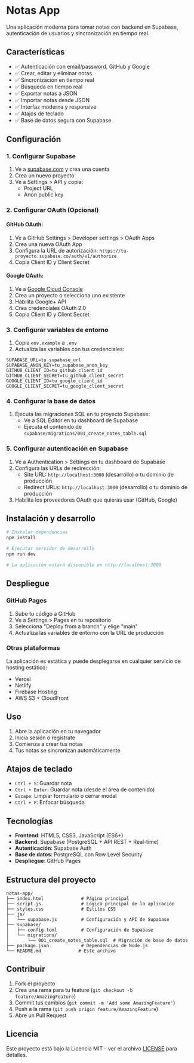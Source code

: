 # Notas App

Una aplicación moderna para tomar notas con backend en Supabase, autenticación de usuarios y sincronización en tiempo real.

## Características

- ✅ Autenticación con email/password, GitHub y Google
- ✅ Crear, editar y eliminar notas
- ✅ Sincronización en tiempo real
- ✅ Búsqueda en tiempo real
- ✅ Exportar notas a JSON
- ✅ Importar notas desde JSON
- ✅ Interfaz moderna y responsive
- ✅ Atajos de teclado
- ✅ Base de datos segura con Supabase

## Configuración

### 1. Configurar Supabase

1. Ve a [supabase.com](https://supabase.com) y crea una cuenta
2. Crea un nuevo proyecto
3. Ve a Settings > API y copia:
   - Project URL
   - Anon public key

### 2. Configurar OAuth (Opcional)

#### GitHub OAuth:
1. Ve a GitHub Settings > Developer settings > OAuth Apps
2. Crea una nueva OAuth App
3. Configura la URL de autorización: `https://tu-proyecto.supabase.co/auth/v1/authorize`
4. Copia Client ID y Client Secret

#### Google OAuth:
1. Ve a [Google Cloud Console](https://console.cloud.google.com)
2. Crea un proyecto o selecciona uno existente
3. Habilita Google+ API
4. Crea credenciales OAuth 2.0
5. Copia Client ID y Client Secret

### 3. Configurar variables de entorno

1. Copia `env.example` a `.env`
2. Actualiza las variables con tus credenciales:

```env
SUPABASE_URL=tu_supabase_url
SUPABASE_ANON_KEY=tu_supabase_anon_key
GITHUB_CLIENT_ID=tu_github_client_id
GITHUB_CLIENT_SECRET=tu_github_client_secret
GOOGLE_CLIENT_ID=tu_google_client_id
GOOGLE_CLIENT_SECRET=tu_google_client_secret
```

### 4. Configurar la base de datos

1. Ejecuta las migraciones SQL en tu proyecto Supabase:
   - Ve a SQL Editor en tu dashboard de Supabase
   - Ejecuta el contenido de `supabase/migrations/001_create_notes_table.sql`

### 5. Configurar autenticación en Supabase

1. Ve a Authentication > Settings en tu dashboard de Supabase
2. Configura las URLs de redirección:
   - Site URL: `http://localhost:3000` (desarrollo) o tu dominio de producción
   - Redirect URLs: `http://localhost:3000` (desarrollo) o tu dominio de producción
3. Habilita los proveedores OAuth que quieras usar (GitHub, Google)

## Instalación y desarrollo

```bash
# Instalar dependencias
npm install

# Ejecutar servidor de desarrollo
npm run dev

# La aplicación estará disponible en http://localhost:3000
```

## Despliegue

### GitHub Pages

1. Sube tu código a GitHub
2. Ve a Settings > Pages en tu repositorio
3. Selecciona "Deploy from a branch" y elige "main"
4. Actualiza las variables de entorno con la URL de producción

### Otras plataformas

La aplicación es estática y puede desplegarse en cualquier servicio de hosting estático:
- Vercel
- Netlify
- Firebase Hosting
- AWS S3 + CloudFront

## Uso

1. Abre la aplicación en tu navegador
2. Inicia sesión o regístrate
3. Comienza a crear tus notas
4. Tus notas se sincronizan automáticamente

## Atajos de teclado

- `Ctrl + S`: Guardar nota
- `Ctrl + Enter`: Guardar nota (desde el área de contenido)
- `Escape`: Limpiar formulario o cerrar modal
- `Ctrl + F`: Enfocar búsqueda

## Tecnologías

- **Frontend**: HTML5, CSS3, JavaScript (ES6+)
- **Backend**: Supabase (PostgreSQL + API REST + Real-time)
- **Autenticación**: Supabase Auth
- **Base de datos**: PostgreSQL con Row Level Security
- **Despliegue**: GitHub Pages

## Estructura del proyecto

```
notas-app/
├── index.html              # Página principal
├── script.js               # Lógica principal de la aplicación
├── styles.css              # Estilos CSS
├── js/
│   └── supabase.js         # Configuración y API de Supabase
├── supabase/
│   ├── config.toml         # Configuración de Supabase
│   └── migrations/
│       └── 001_create_notes_table.sql  # Migración de base de datos
├── package.json            # Dependencias de Node.js
└── README.md              # Este archivo
```

## Contribuir

1. Fork el proyecto
2. Crea una rama para tu feature (`git checkout -b feature/AmazingFeature`)
3. Commit tus cambios (`git commit -m 'Add some AmazingFeature'`)
4. Push a la rama (`git push origin feature/AmazingFeature`)
5. Abre un Pull Request

## Licencia

Este proyecto está bajo la Licencia MIT - ver el archivo [LICENSE](LICENSE) para detalles.